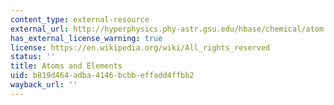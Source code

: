 ```yaml
---
content_type: external-resource
external_url: http://hyperphysics.phy-astr.gsu.edu/hbase/chemical/atom.html
has_external_license_warning: true
license: https://en.wikipedia.org/wiki/All_rights_reserved
status: ''
title: Atoms and Elements
uid: b819d464-adba-4146-bcbb-effadd4ffbb2
wayback_url: ''
---
```

